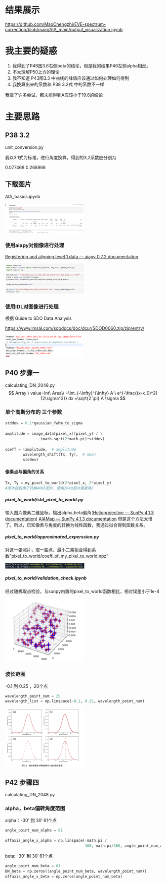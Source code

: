 # 结果展示

https://github.com/MaoChengzhi/EVE-spectrum-correction/blob/main/AIA_main/output_visualization.ipynb

# 我主要的疑惑

1. 我得到了P46图3.6右侧beta的结论，但是我的结果P46左侧alpha相反。
2. 不太理解P50上方的理论
3. 我不知道 P43图3.3 中曲线的峰值应该通过如何处理如何得到
4. 我换算出来的系数和 P38 3.2式 中的系数不一样

我做了许多尝试，都未能得到A应该小于19.8的结论

# 主要思路

## P38 3.2

unit_conversion.py

我以3.1式为标准，进行角度换算，得到的3,2系数应分别为

0.077468
0.268966



## 下载图片 

AIA_basics.ipynb

<img src="./visualization.assets/image-20230319223807271.png" alt="image-20230319223807271" style="zoom:25%;" />

### 使用aiapy对图像进行处理

[Registering and aligning level 1 data — aiapy 0.7.2 documentation](https://aiapy.readthedocs.io/en/stable/generated/gallery/prepping_level_1_data.html)

<img src="./readme.assets/image-20230320091922586.png" alt="image-20230320091922586" style="zoom:25%;" />

### 使用IDL对图像进行处理

根据 Guide to SDO Data Analysis

https://www.lmsal.com/sdodocs/doc/dcur/SDOD0060.zip/zip/entry/

<img src="./readme.assets/image-20230320091953986.png" alt="image-20230320091953986" style="zoom:25%;" />



## P40 步骤一

calculating_DN_2048.py
$$
Array \ value=Int\ Area\\
=\int_{-\infty}^{\infty} A \ e^{-\frac{(x-x_0)^2} {2\sigma^2}} dx =\sqrt{2 \pi} A \sigma
$$

### 单个高斯分布的 三个参数

~~~python
stddev = 0.1*gaussian_fwhm_to_sigma

amplitude = image_data[pixel_x][pixel_y] / \
                (math.sqrt(2*math.pi)*stddev)

coeff = (amplitude,  # amplitude
        wavelength_shift(Tx, Ty),  # mean
        stddev)

~~~

#### 像素点与偏角的关系

~~~python
Tx, Ty = my_pixel_to_world(2*pixel_x, 2*pixel_y)
#原本函数用于转换4096图片，使用2048图片需要乘2
~~~

##### pixel_to_world/std_pixel_to_world.py
输入图片像素二维坐标，输出alpha,beta偏角([Helioprojective — SunPy 4.1.3 documentation](https://docs.sunpy.org/en/stable/generated/api/sunpy.coordinates.Helioprojective.html))
[AIAMap — SunPy 4.1.3 documentation](https://docs.sunpy.org/en/stable/generated/api/sunpy.map.sources.AIAMap.html#sunpy.map.sources.AIAMap.pixel_to_world) 但是这个方法太慢了。所以，已知像素与角度的转换为线性函数，我通过拟合得到函数关系。



##### pixel_to_world/approximated_experssion.py
对这一张照片，取一些点，最小二乘拟合得到系数"pixel_to_world/coeff_of_my_pixel_to_world.npz"

<img src="./visualization.assets/image-20230319232805902.png" alt="image-20230319232805902" style="zoom:25%;" />



##### pixel_to_world/validation_check.ipynb

经过随机取点检验，与sunpy内置的pixel_to_world函数相比，相对误差小于1e-4

<img src="./visualization.assets/image-20230319232837031.png" alt="image-20230319232837031" style="zoom:25%;" />



### 波长范围

-0.1 到 0.25 ，20个点

~~~python
wavelength_point_num = 25
wavelength_list = np.linspace(-0.1, 0.25, wavelength_point_num)
~~~

<img src="./visualization.assets/image-20230319231731679.png" alt="image-20230319231731679" style="zoom:25%;" />

## P42 步骤四

calculating_DN_2048.py

### alpha，beta偏转角度范围

alpha：-30' 到 30‘  61个点

~~~python
angle_point_num_alpha = 61

offaxis_angle_x_alpha = np.linspace(-math.pi /
                                    360, math.pi/360, angle_point_num_alpha)
~~~

beta: -30' 到 30‘  61个点

~~~python
angle_point_num_beta = 61
DN_beta = np.zeros((angle_point_num_beta, wavelength_point_num))
offaxis_angle_x_beta = np.zeros(angle_point_num_beta)
~~~





